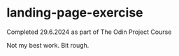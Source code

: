 # landing-page-exercise

Completed 29.6.2024 as part of The Odin Project Course

Not my best work. Bit rough.
